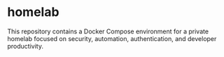 # homelab
This repository contains a Docker Compose environment for a private homelab focused on security, automation, authentication, and developer productivity.
